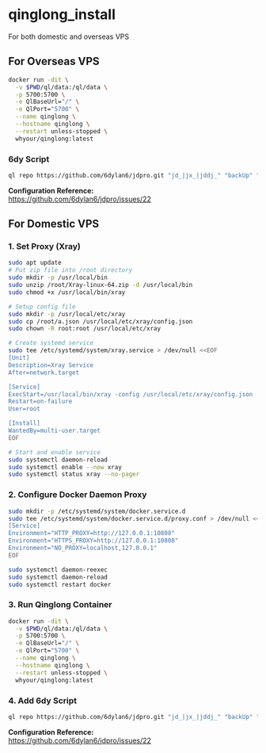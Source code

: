 # qinglong_install

For both domestic and overseas VPS

## For Overseas VPS

```bash
docker run -dit \
  -v $PWD/ql/data:/ql/data \
  -p 5700:5700 \
  -e QlBaseUrl="/" \
  -e QlPort="5700" \
  --name qinglong \
  --hostname qinglong \
  --restart unless-stopped \
  whyour/qinglong:latest
```

### 6dy Script

```bash
ql repo https://github.com/6dylan6/jdpro.git "jd_|jx_|jddj_" "backUp" "^jd[^_]|USER|JD|function|sendNotify|utils"
```

**Configuration Reference:**  
https://github.com/6dylan6/jdpro/issues/22

## For Domestic VPS

### 1. Set Proxy (Xray)

```bash
sudo apt update
# Put zip file into /root directory
sudo mkdir -p /usr/local/bin
sudo unzip /root/Xray-linux-64.zip -d /usr/local/bin
sudo chmod +x /usr/local/bin/xray

# Setup config file
sudo mkdir -p /usr/local/etc/xray
sudo cp /root/a.json /usr/local/etc/xray/config.json
sudo chown -R root:root /usr/local/etc/xray

# Create systemd service
sudo tee /etc/systemd/system/xray.service > /dev/null <<EOF
[Unit]
Description=Xray Service
After=network.target

[Service]
ExecStart=/usr/local/bin/xray -config /usr/local/etc/xray/config.json
Restart=on-failure
User=root

[Install]
WantedBy=multi-user.target
EOF

# Start and enable service
sudo systemctl daemon-reload
sudo systemctl enable --now xray
sudo systemctl status xray --no-pager
```

### 2. Configure Docker Daemon Proxy

```bash
sudo mkdir -p /etc/systemd/system/docker.service.d
sudo tee /etc/systemd/system/docker.service.d/proxy.conf > /dev/null <<EOF
[Service]
Environment="HTTP_PROXY=http://127.0.0.1:10808"
Environment="HTTPS_PROXY=http://127.0.0.1:10808"
Environment="NO_PROXY=localhost,127.0.0.1"
EOF

sudo systemctl daemon-reexec
sudo systemctl daemon-reload
sudo systemctl restart docker
```

### 3. Run Qinglong Container

```bash
docker run -dit \
  -v $PWD/ql/data:/ql/data \
  -p 5700:5700 \
  -e QlBaseUrl="/" \
  -e QlPort="5700" \
  --name qinglong \
  --hostname qinglong \
  --restart unless-stopped \
  whyour/qinglong:latest
```

### 4. Add 6dy Script

```bash
ql repo https://github.com/6dylan6/jdpro.git "jd_|jx_|jddj_" "backUp" "^jd[^_]|USER|JD|function|sendNotify|utils"
```

**Configuration Reference:**  
https://github.com/6dylan6/jdpro/issues/22
